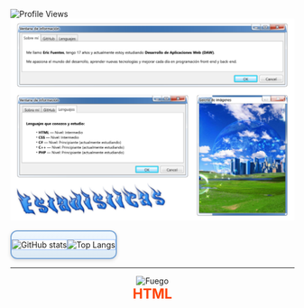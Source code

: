 ![Profile Views](https://komarev.com/ghpvc/?username=EricFuentes7&label=Visitas%20al%20perfil&color=blue&style=plastic)
![imagen1](./lol.png)

<div align="center" style="
  background: linear-gradient(to bottom, #f0f8ff, #dbe9f4);
  border: 2px solid #7aa6d6;
  border-radius: 12px;
  box-shadow: 0 2px 6px rgba(0,0,0,0.15);
  padding: 0px;
  display: inline-block;
">

  <table style="border-collapse: collapse;">
    <tr>
      <td style="padding: 0px; border: 1px solid #a0c4ff; border-radius: 8px; background: #ffffff;">
        <img src="https://github-readme-stats.vercel.app/api?username=EricFuentes7&show_icons=true&title_color=003366&icon_color=0059b3&text_color=000000&bg_color=ffffff&hide_border=true" 
             alt="GitHub stats" width="400" />
      </td>
      <td style="padding: 0px; border: 1px solid #a0c4ff; border-radius: 8px; background: #ffffff;">
        <img src="https://github-readme-stats.vercel.app/api/top-langs/?username=EricFuentes7&layout=compact&title_color=003366&text_color=000000&bg_color=ffffff&hide_border=true" 
             alt="Top Langs" width="300" />
      </td>
    </tr>
  </table>

</div>

---

<p align="center">
    <img src="https://www.gifsanimados.org/data/media/90/fuego-imagen-animada-0419.gif" alt="Fuego" width="400" height="100"><br>
    <span style="font-size: 24px; color: #FF4500; font-weight: bold;">HTML</span>
</p>
